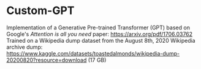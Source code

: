 # Custom-GPT
Implementation of a Generative Pre-trained Transformer (GPT) based on Google's *Attention is all you need* paper: https://arxiv.org/pdf/1706.03762  
Trained on a Wikipedia dump dataset from the August 8th, 2020 Wikipedia archive dump: https://www.kaggle.com/datasets/toastedalmonds/wikipedia-dump-20200820?resource=download (17 GB)

